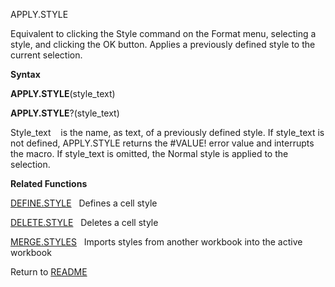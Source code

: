 APPLY.STYLE

Equivalent to clicking the Style command on the Format menu, selecting a
style, and clicking the OK button. Applies a previously defined style to
the current selection.

**Syntax**

**APPLY.STYLE**(style\_text)

**APPLY.STYLE**?(style\_text)

Style\_text    is the name, as text, of a previously defined style. If
style\_text is not defined, APPLY.STYLE returns the \#VALUE\! error
value and interrupts the macro. If style\_text is omitted, the Normal
style is applied to the selection.

**Related Functions**

[DEFINE.STYLE](DEFINE.STYLE.md)   Defines a cell style

[DELETE.STYLE](DELETE.STYLE.md)   Deletes a cell style

[MERGE.STYLES](MERGE.STYLES.md)   Imports styles from another workbook into the active
workbook



Return to [README](README.md)

